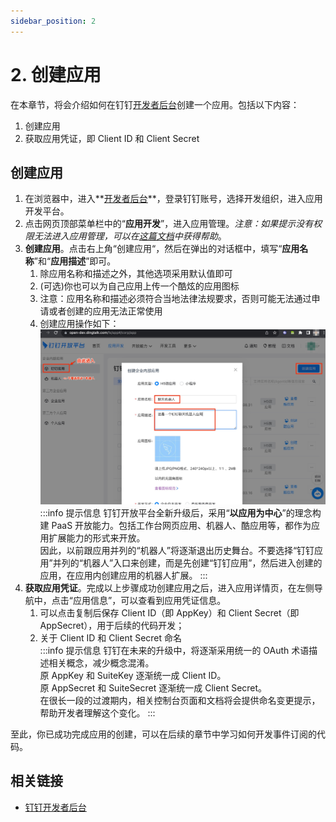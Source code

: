 ```yaml
---
sidebar_position: 2
---
```


# 2. 创建应用

在本章节，将会介绍如何在钉钉[开发者后台](https://open-dev.dingtalk.com)创建一个应用。包括以下内容：
1. 创建应用
2. 获取应用凭证，即 Client ID 和 Client Secret

## 创建应用

1. 在浏览器中，进入**[开发者后台](https://open-dev.dingtalk.com)**，登录钉钉账号，选择开发组织，进入应用开发平台。
2. 点击网页顶部菜单栏中的“**应用开发**”，进入应用管理。*注意：如果提示没有权限无法进入应用管理，可以在[这篇文档](/docs/explore/portal/grant-admin)中获得帮助*。
3. **创建应用**。点击右上角“创建应用“，然后在弹出的对话框中，填写“**应用名称**”和“**应用描述**”即可。
    1. 除应用名称和描述之外，其他选项采用默认值即可
    2. (可选)你也可以为自己应用上传一个酷炫的应用图标
    3. 注意：应用名称和描述必须符合当地法律法规要求，否则可能无法通过申请或者创建的应用无法正常使用
    4. 创建应用操作如下：<br />![创建应用](/img/explore/stream/bot/create-app.jpg)
       :::info 提示信息
       钉钉开放平台全新升级后，采用“**以应用为中心**”的理念构建 PaaS 开放能力。包括工作台网页应用、机器人、酷应用等，都作为应用扩展能力的形式来开放。<br />
       因此，以前跟应用并列的“机器人”将逐渐退出历史舞台。不要选择“钉钉应用”并列的“机器人”入口来创建，而是先创建“钉钉应用”，然后进入创建的应用，在应用内创建应用的机器人扩展。
       :::
4. **获取应用凭证**。完成以上步骤成功创建应用之后，进入应用详情页，在左侧导航中，点击“应用信息”，可以查看到应用凭证信息。
    1. 可以点击复制后保存 Client ID（即 AppKey）和 Client Secret（即 AppSecret），用于后续的代码开发；
    2. 关于 Client ID 和 Client Secret 命名<br />
       :::info 提示信息
       钉钉在未来的升级中，将逐渐采用统一的 OAuth 术语描述相关概念，减少概念混淆。<br />
       原 AppKey 和 SuiteKey 逐渐统一成 Client ID。<br />
       原 AppSecret 和 SuiteSecret 逐渐统一成 Client Secret。<br />
       在很长一段的过渡期内，相关控制台页面和文档将会提供命名变更提示，帮助开发者理解这个变化。
       :::

至此，你已成功完成应用的创建，可以在后续的章节中学习如何开发事件订阅的代码。

## 相关链接

* [钉钉开发者后台](https://open-dev.dingtalk.com)